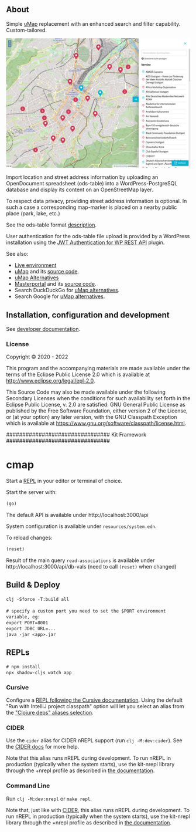 ## About
Simple [uMap](https://umap.openstreetmap.fr/en/) replacement with an enhanced
search and filter capability. Custom-tailored.

![Screenshot](/map/app-map/src/assets/screenshot.png)

Import location and street address information by uploading an OpenDocument
spreadsheet (ods-table) into a WordPress-PostgreSQL database and display its
content on an OpenStreetMap layer.

To respect data privacy, providing street address information is optional. In
such a case a corresponding map-marker is placed on a nearby public place (park,
lake, etc.)

See the ods-table format
[description](/map/app-form/src/app/services/ods-table/ods.ts).

User authentication for the ods-table file upload is provided by a WordPress
installation using the [JWT Authentication for WP REST
API](https://wordpress.org/plugins/jwt-authentication-for-wp-rest-api/) plugin.

<!-- WIP: app-form -->
<!-- ![Screenshot](/map/app-form/src/assets/screenshot.png) -->

See also:
* [Live
environment](https://house-of-resources-stuttgart.de/stadtteilkarte-kontakt-zu-vereinen/)
* [uMap](https://umap.openstreetmap.fr/en/) and its [source
  code](https://github.com/umap-project/umap).
* [uMap Alternatives](https://alternativeto.net/software/umap/)
* [Masterportal](https://www.masterportal.org/references.html) and its [source
  code](https://bitbucket.org/geowerkstatt-hamburg/masterportalapi.git).
* Search DuckDuckGo for [uMap
  alternatives](https://duckduckgo.com/?q=umap+alternatives).
* Search Google for [uMap
  alternatives](https://www.google.com/search?q=umap+alternatives).

## Installation, configuration and development
See [developer documentation](install.md).

### License

Copyright © 2020 - 2022

This program and the accompanying materials are made available under the
terms of the Eclipse Public License 2.0 which is available at
http://www.eclipse.org/legal/epl-2.0.

This Source Code may also be made available under the following Secondary
Licenses when the conditions for such availability set forth in the Eclipse
Public License, v. 2.0 are satisfied: GNU General Public License as published by
the Free Software Foundation, either version 2 of the License, or (at your
option) any later version, with the GNU Classpath Exception which is available
at https://www.gnu.org/software/classpath/license.html.

################################ Kit Framework ################################

# cmap

Start a [REPL](#repls) in your editor or terminal of choice.

Start the server with:

```clojure
(go)
```

The default API is available under http://localhost:3000/api

System configuration is available under `resources/system.edn`.

To reload changes:

```clojure
(reset)
```

Result of the main query `read-associations` is available under
http://localhost:3000/api/db-vals (need to call `(reset)` when changed)


## Build & Deploy

```shell
clj -Sforce -T:build all

# specify a custom port you need to set the $PORT environment variable, eg:
export PORT=8001
export JDBC_URL=...
java -jar <app>.jar
```

## REPLs

```shell
# npm install
npx shadow-cljs watch app
```

### Cursive

Configure a [REPL following the Cursive
documentation](https://cursive-ide.com/userguide/repl.html). Using the default
"Run with IntelliJ project classpath" option will let you select an alias from
the ["Clojure deps" aliases
selection](https://cursive-ide.com/userguide/deps.html#refreshing-deps-dependencies).

### CIDER

Use the `cider` alias for CIDER nREPL support (run `clj -M:dev:cider`). See the
[CIDER docs](https://docs.cider.mx/cider/basics/up_and_running.html) for more
help.

Note that this alias runs nREPL during development. To run nREPL in production
(typically when the system starts), use the kit-nrepl library through the +nrepl
profile as described in [the
documentation](https://kit-clj.github.io/docs/profiles.html#profiles).

### Command Line

Run `clj -M:dev:nrepl` or `make repl`.

Note that, just like with [CIDER](#cider), this alias runs nREPL during
development. To run nREPL in production (typically when the system starts), use
the kit-nrepl library through the +nrepl profile as described in [the
documentation](https://kit-clj.github.io/docs/profiles.html#profiles).

